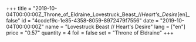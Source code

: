 +++
title = "2019-10-04T00:00:00Z_Throne_of_Eldraine_Lovestruck_Beast_//_Heart's_Desire_[en]_false"
id = "4ccdef9c-1e85-4358-8059-8972479f7556"
date = "2019-10-04T00:00:00Z"
name = "Lovestruck Beast // Heart's Desire"
lang = ["en"]
price = "0.57"
quantity = 4
foil = false
set = "Throne of Eldraine"
+++

